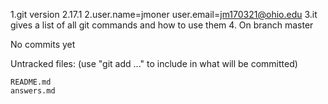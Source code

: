 1.git version 2.17.1
2.user.name=jmoner
  user.email=jm170321@ohio.edu
3.it gives a list of all git commands and how to use them
4. On branch master

   No commits yet

   Untracked files:
  (use "git add <file>..." to include in what will be committed)

	README.md
	answers.md



